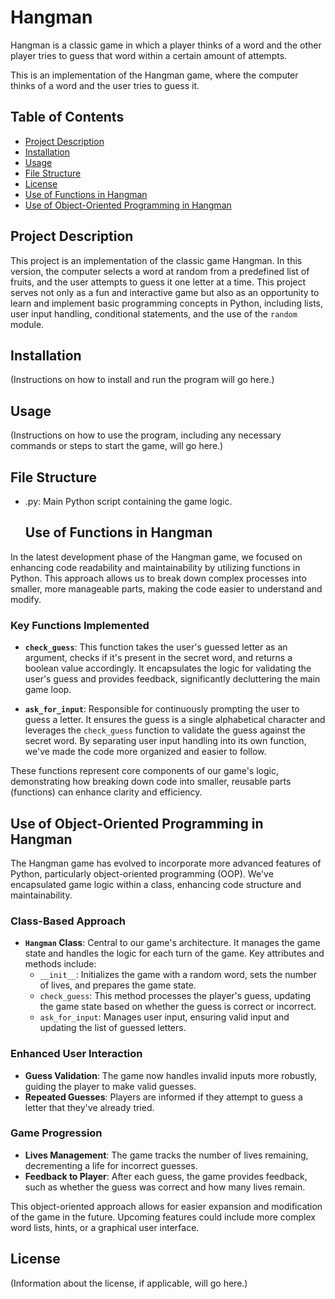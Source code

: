 # Hangman
Hangman is a classic game in which a player thinks of a word and the other player tries to guess that word within a certain amount of attempts.

This is an implementation of the Hangman game, where the computer thinks of a word and the user tries to guess it. 

## Table of Contents
- [Project Description](#project-description)
- [Installation](#installation)
- [Usage](#usage)
- [File Structure](#file-structure)
- [License](#license)
- [Use of Functions in Hangman](#use-of-functions-in-hangman)
- [Use of Object-Oriented Programming in Hangman](#use-of-object-oriented-programming-in-hangman)

## Project Description
This project is an implementation of the classic game Hangman. In this version, the computer selects a word at random from a predefined list of fruits, and the user attempts to guess it one letter at a time. This project serves not only as a fun and interactive game but also as an opportunity to learn and implement basic programming concepts in Python, including lists, user input handling, conditional statements, and the use of the `random` module.

## Installation
(Instructions on how to install and run the program will go here.)

## Usage
(Instructions on how to use the program, including any necessary commands or steps to start the game, will go here.)

## File Structure
- <file>.py: Main Python script containing the game logic.

  ## Use of Functions in Hangman

In the latest development phase of the Hangman game, we focused on enhancing code readability and maintainability by utilizing functions in Python. This approach allows us to break down complex processes into smaller, more manageable parts, making the code easier to understand and modify.

### Key Functions Implemented

- **`check_guess`**: This function takes the user's guessed letter as an argument, checks if it's present in the secret word, and returns a boolean value accordingly. It encapsulates the logic for validating the user's guess and provides feedback, significantly decluttering the main game loop.

- **`ask_for_input`**: Responsible for continuously prompting the user to guess a letter. It ensures the guess is a single alphabetical character and leverages the `check_guess` function to validate the guess against the secret word. By separating user input handling into its own function, we've made the code more organized and easier to follow.

These functions represent core components of our game's logic, demonstrating how breaking down code into smaller, reusable parts (functions) can enhance clarity and efficiency.

## Use of Object-Oriented Programming in Hangman

The Hangman game has evolved to incorporate more advanced features of Python, particularly object-oriented programming (OOP). We've encapsulated game logic within a class, enhancing code structure and maintainability.

### Class-Based Approach

- **`Hangman` Class**: Central to our game's architecture. It manages the game state and handles the logic for each turn of the game. Key attributes and methods include:
  - `__init__`: Initializes the game with a random word, sets the number of lives, and prepares the game state.
  - `check_guess`: This method processes the player's guess, updating the game state based on whether the guess is correct or incorrect.
  - `ask_for_input`: Manages user input, ensuring valid input and updating the list of guessed letters.

### Enhanced User Interaction

- **Guess Validation**: The game now handles invalid inputs more robustly, guiding the player to make valid guesses.
- **Repeated Guesses**: Players are informed if they attempt to guess a letter that they've already tried.

### Game Progression

- **Lives Management**: The game tracks the number of lives remaining, decrementing a life for incorrect guesses.
- **Feedback to Player**: After each guess, the game provides feedback, such as whether the guess was correct and how many lives remain.

This object-oriented approach allows for easier expansion and modification of the game in the future. Upcoming features could include more complex word lists, hints, or a graphical user interface.


## License
(Information about the license, if applicable, will go here.)
